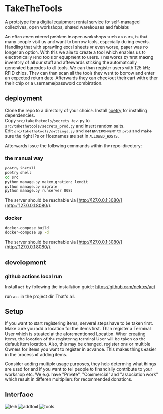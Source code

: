 
# TakeTheTools
A prototype for a digital equipment rental service for self-managed collectives, open workshops, shared warehouses and fablabs

An often encountered problem in open workshops such as ours, is that many people visit us and want to borrow tools, especially during events.
Handling that with sprawling excel sheets or even worse, paper was no longer an option. 
With this we aim to create a tool which enables us to electronically lend tools or equipment to users. 
This works by first making inventory of all our stuff and afterwards sticking the automatically generated barcodes to all tools. We can than register users
with 125 kHz RFID chips. They can than scan all the tools they want to borrow and enter an expected return date. Afterwards they can checkout their cart with either
their chip or a username/password combination.

## deployment

Clone the repo to a directory of your choice. Install [poetry](https://python-poetry.org/docs/) for installing dependencies.  
Copy ```src/takethetools/secrets_dev.py``` to ```src/takethetools/secrets_prod.py``` and insert random salts.  
Edit ```src/takethetools/settings.py``` and set ```ENVIRONMENT``` to ```prod``` and make sure the right IPs or Hostnames are set in ```ALLOWED_HOSTS```.  

Afterwards issue the following commands within the repo-directory: 

### the manual way

```bash
poetry install
poetry shell
cd src 
python manage.py makemigrations lendit
python manage.py migrate
python manage.py runserver 8080
```
The server should be reachable via [http://127.0.0.1:8080/](http://127.0.0.1:8080/).

### docker

```bash
docker-compose build
docker-compose up -d
```
The server should be reachable via [http://127.0.0.1:8080/](http://127.0.0.1:8080/).

## development

### github actions local run

Install ```act``` by following the installation guide: https://github.com/nektos/act

run ```act``` in the project dir. That's all.

## Setup

If you want to start registering items, serveral steps have to be taken first. 
Make sure you add a location for the items first. Than register a Terminal User which is situated at the aforementioned Location. When creating Items, the location of the registering terminal User will be taken as the default item location.
Also, this may be changed, register one or multiple Owners for items you want to register in advance. This makes things easier in the process of adding items.

Consider adding multiple usage purposes, they help determing what things are used for and if you want to tell people to financially contribute to your workshop etc. We e.g. have "Private", "Commercial" and "association work" which result in differen multipliers for recommended donations.

## Interface
![leih](https://user-images.githubusercontent.com/1584749/111876908-10d3fb80-89a1-11eb-9ea3-ab28cf536c57.png)
![addtool](https://user-images.githubusercontent.com/1584749/111876911-129dbf00-89a1-11eb-98e0-adc3818c0dbb.png)
![tools](https://user-images.githubusercontent.com/1584749/111886671-cddd4c80-89cf-11eb-9e9f-072865ec1165.png)
